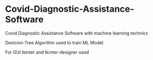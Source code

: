 # Covid-Diagnostic-Assistance-Software
Covid Diagnostic Assistance Software with machine learning technics

Desicion-Tree Algorithm used to train ML Model.

For GUI tkinter and tkinter-designer used
